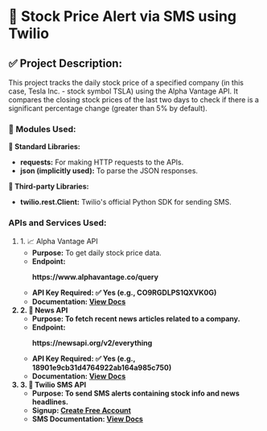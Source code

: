 # 📌 Stock Price Alert via SMS using Twilio
<h2>✅ Project Description:</h2>
<p>This project tracks the daily stock price of a specified company (in this case, Tesla Inc. - stock symbol TSLA) using the Alpha Vantage API. It compares the closing stock prices of the last two days to check if there is a significant percentage change (greater than 5% by default).</p>
<h3>🧱 Modules Used:</h3>
<p><strong>🔹 Standard Libraries:</strong></p>
<ul>
  <li><strong>requests:</strong> For making HTTP requests to the APIs.</li>
  <li><strong>json (implicitly used):</strong> To parse the JSON responses.</li>
</ul>
<p><strong>🔹 Third-party Libraries:</strong></p>
<ul>
  <li><strong>twilio.rest.Client:</strong> Twilio's official Python SDK for sending SMS.</li>
</ul>
<h3>APIs and Services Used:</h3>
<ol>
  <li>1. 📈 Alpha Vantage API
    <ul>
      <li><strong>Purpose:</strong> To get daily stock price data.</li>
      <li><strong>Endpoint:<strong></strong>
        <p>https://www.alphavantage.co/query</p>
      <li><strong>API Key Required:</strong> ✅ Yes (e.g., CO9RGDLPS1QXVK0G)</li>
      <li><strong>Documentation:</strong> <a href="https://newsapi.org/docs/endpoints/everything" target="_blank">View Docs</a></li>
    </ul>
  </li>
  <li>2. 📰 News API
    <ul>
      <li><strong>Purpose:</strong> To fetch recent news articles related to a company.</li>
      <li><strong>Endpoint:</strong>
        <p>https://newsapi.org/v2/everything</p></li>
      <li><strong>API Key Required:</strong> ✅ Yes (e.g., 18901e9cb31d4764922ab164a985c750)</li>
      <li><strong>Documentation:</strong> <a href="https://newsapi.org/docs/endpoints/everything" target="_blank">View Docs</a></li>
    </ul>
  </li>
  <li>3. 📱 Twilio SMS API
    <ul>
      <li><strong>Purpose:</strong> To send SMS alerts containing stock info and news headlines.</li>
      <li><strong>Signup:</strong> <a href="https://www.twilio.com/try-twilio" target="_blank">Create Free Account</a></li>
      <li><strong>SMS Documentation:</strong> <a href="https://www.twilio.com/docs/sms/send-messages" target="_blank">View Docs</a></li>
    </ul>
  </li>
</ol>
